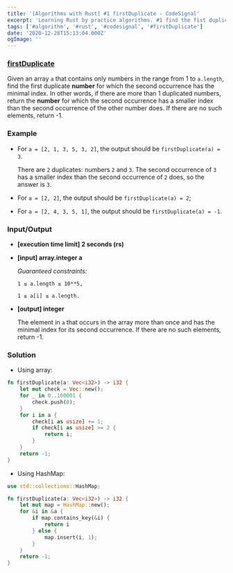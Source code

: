 ```yaml
---
title: '[Algorithms with Rust] #1 firstDuplicate - CodeSignal'
excerpt: 'Learning Rust by practice algorithms. #1 find the fist duplicate number in array'
tags: ['#algorithm', '#rust', '#codesignal', '#firstDuplicate']
date: '2020-12-28T15:13:04.000Z'
ogImage: ''
---
```


### [firstDuplicate](https://app.codesignal.com/interview-practice/task/pMvymcahZ8dY4g75q/description)

Given an array <code>a</code> that contains only numbers in the range from 1 to <code>a.length</code>,
find the first duplicate <b>number</b> for which the second occurrence has the minimal index. In other words, if there are more than 1 duplicated numbers, return the <b>number</b> for which the second occurrence has a smaller index than the second occurrence of the other number does. If there are no such elements, return -1.

### Example

- For `a = [2, 1, 3, 5, 3, 2]`, the output should be `firstDuplicate(a) = 3`.

  There are `2` duplicates: numbers `2` and `3`. The second occurrence of `3` has a smaller index than the second occurrence of `2` does, so the answer is `3`.

- For `a = [2, 2]`, the output should be `firstDuplicate(a) = 2`;
- For `a = [2, 4, 3, 5, 1]`, the output should be `firstDuplicate(a) = -1`.

### Input/Output

- <b>[execution time limit] 2 seconds (rs)</b>

- <b>[input] array.integer a</b>

  <i>Guaranteed constraints:</i>

  `1 ≤ a.length ≤ 10**5,`

  `1 ≤ a[i] ≤ a.length.`

- <b>[output] integer</b>

  The element in `a` that occurs in the array more than once and has the minimal index for its second occurrence. If there are no such elements, return -1.

### Solution

- Using array:

```rs
fn firstDuplicate(a: Vec<i32>) -> i32 {
    let mut check = Vec::new();
    for _ in 0..100001 {
        check.push(0);
    }
    for i in a {
        check[i as usize] += 1;
        if check[i as usize] >= 2 {
            return i;
        }
    }
    return -1;
}
```

- Using HashMap:

```rs
use std::collections::HashMap;

fn firstDuplicate(a: Vec<i32>) -> i32 {
    let mut map = HashMap::new();
    for &i in &a {
        if map.contains_key(&i) {
            return i
        } else {
            map.insert(i, 1);
        }
    }
    return -1;
}
```
